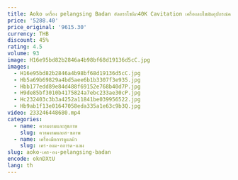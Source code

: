 ```yaml
---
title: Aoko เครื่อง pelangsing Badan อัลตราโซนิก40K Cavitation เครื่องลบไขมันอุปกรณ์ความงามผิวกระชับใบหน้าอุปกรณ์ลดน้ำหนัก
price: '5288.40'
price_original: '9615.30'
currency: THB
discount: 45%
rating: 4.5
volume: 93
image: H16e95bd82b2846a4b98bf68d19136d5cC.jpg
images:
  - H16e95bd82b2846a4b98bf68d19136d5cC.jpg
  - Hb5a69b69829a4bd5aee6b1b3307f3e935.jpg
  - Hbb177edd89e84d488f69152e768b40d7P.jpg
  - H9de85bf3010b4175824a7ebc233ae30cP.jpg
  - Hc232403c3b3a4252a11841be039956522.jpg
  - Hb9ab1f13e01647058eda335a1e63c9b3Q.jpg
video: 233246448680.mp4
categories:
  - name: ความงามและสุขภาพ
    slug: ความงามและส-ขภาพ
  - name: เครื่องมือการดูแลผิว
    slug: เคร-องม-อการด-แลผ
slug: aoko-เคร-อง-pelangsing-badan
encode: oknDXtU
lang: th
---
```

  